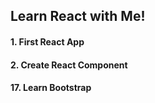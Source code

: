 ## Learn React with Me!

#### 1. First React App

#### 2. Create React Component

#### 17. Learn Bootstrap
